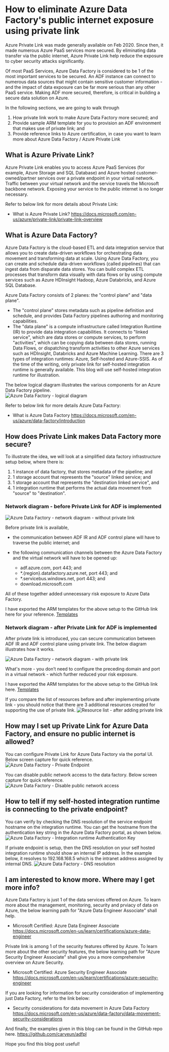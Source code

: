 # How to eliminate Azure Data Factory's public internet exposure using private link

Azure Private Link was made generally available on Feb 2020.  Since then, it made numerous Azure PaaS services more secured.  By eliminating data transfer via the public internet, Azure Private Link help reduce the exposure to cyber security attacks significantly.

Of most PaaS Services, Azure Data Factory is considered to be 1 of the most important services to be secured. An ADF instance can connect to numerous data sources that might contain sensitive customer information - and the impact of data exposure can be far more serious than any other PaaS service.  Making ADF more secured, therefore, is critical in building a secure data solution on Azure.

In the following sections, we are going to walk through
1. How private link work to make Azure Data Factory more secured; and
2. Provide sample ARM template for you to provision an ADF environment that makes use of private link; and
3. Provide reference links to Azure certification, in case you want to learn more about Azure Data Factory / Azure Private Link

## What is Azure Private Link?
Azure Private Link enables you to access Azure PaaS Services (for example, Azure Storage and SQL Database) and Azure hosted customer-owned/partner services over a private endpoint in your virtual network.
Traffic between your virtual network and the service travels the Microsoft backbone network. Exposing your service to the public internet is no longer necessary.

Refer to below link for more details about Private Link:
* What is Azure Private Link? https://docs.microsoft.com/en-us/azure/private-link/private-link-overview


## What is Azure Data Factory?
Azure Data Factory is the cloud-based ETL and data integration service that allows you to create data-driven workflows for orchestrating data movement and transforming data at scale. Using Azure Data Factory, you can create and schedule data-driven workflows (called pipelines) that can ingest data from disparate data stores. You can build complex ETL processes that transform data visually with data flows or by using compute services such as Azure HDInsight Hadoop, Azure Databricks, and Azure SQL Database.

Azure Data Factory consists of 2 planes: the "control plane" and "data plane".

* The "control plane" stores metadata such as pipeline definition and schedule, and provides Data Factory pipelines authoring and monitoring capabilities.  
* The "data plane" is a compute infrastructure called Integration Runtime (IR) to provide data integration capabilities.   It connects to "linked service", which are data stores or compute services, to perform "activities", which can be copying data between data stores, running Data Flows, or dispatching transform activities to other Azure services such as HDInsight, Databricks and Azure Machine Learning. There are 3 types of integration runtimes: Azure, Self-hosted and Azure-SSIS.  As of the time of the writing, only private link for self-hosted integration runtime is generally available. This blog will use self-hosted integration runtime for illustration.  


The below logical diagram illustrates the various components for an Azure Data Factory pipeline.  
![Azure Data Factory - logical diagram](media/ADF_Overview.png)

Refer to below link for more details Azure Data Factory:
* What is Azure Data Factory https://docs.microsoft.com/en-us/azure/data-factory/introduction


## How does Private Link makes Data Factory more secure?

To illustrate the idea, we will look at a simplified data factory infrastructure setup below, where there is:
1. 1 instance of data factory, that stores metadata of the pipeline; and 
2. 1 storage account that represents the "source" linked service; and
3. 1 storage account that represents the "destination linked service", and 
4. 1 integration runtime that performs the actual data movement from "source" to "destination".  

### Network diagram - before Private Link for ADF is implemented
![Azure Data Factory - network diagram - without private link](media/ADF_BeforePrivateLink.png)

Before private link is available, 
* the communication between ADF IR and ADF control plane will have to traverse the public internet; and

* the following communication channels between the Azure Data Factory and the virtual network will have to be opened up:
  * adf.azure.com, port 443; and
  * \*.{region}.datafactory.azure.net, port 443; and
  * \*.servicebus.windows.net, port 443; and
  * download.microsoft.com

All of these together added unnecessary risk exposure to Azure Data Factory.


I have exported the ARM templates for the above setup to the GitHub link here for your reference.  [Templates](https://github.com/caryeun/adfpl/tree/main/armtemplates/beforePrivateLink)

### Network diagram - after  Private Link for ADF is implemented
After private link is introduced, you can secure communication between ADF IR and ADF control plane using private link.  The below diagram illustrates how it works.  

![Azure Data Factory - network diagram - with private link](media/ADF_PostPrivateLink.png)

What's more - you don’t need to configure the preceding domain and port in a virtual network - which further reduced your risk exposure.

I have exported the ARM templates for the above setup to the GitHub link here.  [Templates](https://github.com/caryeun/adfpl/tree/main/armtemplates/postPrivateLink)

If you compare the list of resources before and after implementing private link - you should notice that there are 3 additional resources created for supporting the use of private link. 
![Resource list - after adding private link](media/postPrivateLink_resourceList.PNG)


## How may I set up Private Link for Azure Data Factory, and ensure no public internet is allowed?

You can configure Private Link for Azure Data Factory via the portal UI.  Below screen capture for quick reference. 
![Azure Data Factory - Private Endpoint](https://docs.microsoft.com/en-us/azure/data-factory/media/data-factory-private-link/create-private-endpoint.png)

You can disable public network access to the data factory.  Below screen capture for quick reference.
![Azure Data Factory - Disable public network access](https://docs.microsoft.com/en-us/azure/data-factory/media/data-factory-private-link/disable-network-access.png)


## How to tell if my self-hosted integration runtime is connecting to the private endpoint?
You can verify by checking the DNS resolution of the service endpoint hostname on the integration runtime.  You can get the hostname from the authentication key string in the Azure Data Factory portal, as shown below.
![Azure Data Factory - Integration runtime Authentication Key](media/adfPrivateLinkeServiceEndPoint.PNG)

If private endpoint is setup, then the DNS resolution on your self hosted integration runtime should show an internal IP address. In the example below, it resolves to 192.168.168.5 which is the intranet address assigned by internal DNS. 
![Azure Data Factory - DNS resolution](media/adfPrivateLinkeServiceEndPoint_resolveToInternalIp.PNG)


## I am interested to know more.  Where may I get more info?

Azure Data Factory is just 1 of the data services offered on Azure. To learn more about the management, monitoring, security and prviacy of data on Azure, the below learning path for "Azure Data Engineer Associate" shall help.
* Microsoft Certified: Azure Data Engineer Associate https://docs.microsoft.com/en-us/learn/certifications/azure-data-engineer

Private link is among 1 of the security features offered by Azure.  To learn more about the other security features, the below learning path for "Azure Security Engineer Associate" shall give you a more comprehensive overview on Azure Security. 
* Microsoft Certified: Azure Security Engineer Associate https://docs.microsoft.com/en-us/learn/certifications/azure-security-engineer
 
If you are looking for information for security consideration of implementing just Data Factory, refer to the link below:
* Security considerations for data movement in Azure Data Factory https://docs.microsoft.com/en-us/azure/data-factory/data-movement-security-considerations

And finally, the examples given in this blog can be found in the GitHub repo here.  https://github.com/caryeun/adfpl

Hope you find this blog post useful!
